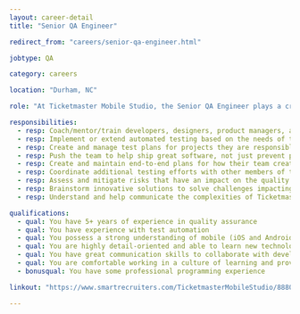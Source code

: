 ```yaml
---
layout: career-detail
title: "Senior QA Engineer"

redirect_from: "careers/senior-qa-engineer.html"

jobtype: QA

category: careers

location: "Durham, NC"

role: "At Ticketmaster Mobile Studio, the Senior QA Engineer plays a crucial part to improve quality, speed up development time, and ship better products more consistently. They pair with developers to coach them in performing better exploratory testing, work to extend and build automated test coverage, and work with managers to help improve development processes across the entire team. The Senior QA Engineer works directly with developers, designers, and project managers on innovative projects building world-class products. They assess the risks, solve quality challenges, perform exploratory testing, create and manage automated scripts, and coach developers in doing the same. They work with a team of highly talented and supportive QA engineers and testers to help ship better products more consistently and help grow the QA team’s knowledge base."

responsibilities:
  - resp: Coach/mentor/train developers, designers, product managers, and all other team members to think of quality throughout the development process.
  - resp: Implement or extend automated testing based on the needs of the project.
  - resp: Create and manage test plans for projects they are responsible for and attend meetings to communicate with the overall team.
  - resp: Push the team to help ship great software, not just prevent poor software from being released.
  - resp: Create and maintain end-to-end plans for how their team creates a quality application.
  - resp: Coordinate additional testing efforts with other members of the QA team.
  - resp: Assess and mitigate risks that have an impact on the quality of the products we build.
  - resp: Brainstorm innovative solutions to solve challenges impacting the quality of the product.
  - resp: Understand and help communicate the complexities of Ticketmaster’s internal systems to help test against known issues.   

qualifications:
  - qual: You have 5+ years of experience in quality assurance
  - qual: You have experience with test automation
  - qual: You possess a strong understanding of mobile (iOS and Android) ecosystems
  - qual: You are highly detail-oriented and able to learn new technologies quickly
  - qual: You have great communication skills to collaborate with developer and product stakeholders
  - qual: You are comfortable working in a culture of learning and providing quality mentorship for all team members
  - bonusqual: You have some professional programming experience

linkout: "https://www.smartrecruiters.com/TicketmasterMobileStudio/88805972-senior-qa-engineer-engineer"

---
```

